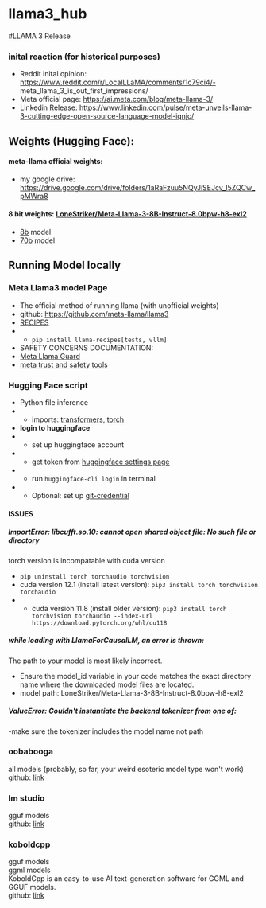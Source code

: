# llama3_hub
#LLAMA 3 Release 
### inital reaction (for historical purposes)
- Reddit inital opinion: https://www.reddit.com/r/LocalLLaMA/comments/1c79ci4/- meta_llama_3_is_out_first_impressions/
- Meta official page: https://ai.meta.com/blog/meta-llama-3/ 
- Linkedin Release: https://www.linkedin.com/pulse/meta-unveils-llama-3-cutting-edge-open-source-language-model-iqnjc/

## Weights (Hugging Face):
#### meta-llama official weights: 
- my google drive: https://drive.google.com/drive/folders/1aRaFzuu5NQyJiSEJcv_I5ZQCw_pMWra8
#### 8 bit weights: [LoneStriker/Meta-Llama-3-8B-Instruct-8.0bpw-h8-exl2](https://huggingface.co/LoneStriker/Meta-Llama-3-8B-Instruct-8.0bpw-h8-exl2/discussions/1) 
- [8b](https://huggingface.co/LoneStriker/Meta-Llama-3-8B-Instruct-8.0bpw-h8-exl2) model
- [70b](https://huggingface.co/LoneStriker/Meta-Llama-3-70B-Instruct-2.25bpw-h6-exl2) model

## Running Model locally
### Meta Llama3 model Page
- The official method of running llama (with unofficial weights)
- github: https://github.com/meta-llama/llama3
- [RECIPES](https://github.com/meta-llama/llama-recipes)
- - `pip install llama-recipes[tests, vllm]`
- SAFETY CONCERNS DOCUMENTATION:
- [Meta Llama Guard](https://github.com/meta-llama/llama-recipes/tree/main/recipes/responsible_ai)
- [meta trust and safety tools](https://llama.meta.com/trust-and-safety/)

### Hugging Face script
- Python file inference
- - imports: [transformers](https://pypi.org/project/transformers/), [torch](https://pypi.org/project/torch/)
- **login to huggingface**
- - set up huggingface account
- - get token from [huggingface settings page](https://huggingface.co/settings/tokens)
- - run `huggingface-cli login` in terminal
- - Optional: set up [git-credential](https://git-scm.com/book/en/v2/Git-Tools-Credential-Storage)

#### ISSUES
##### **ImportError: libcufft.so.10: cannot open shared object file: No such file or directory**
torch version is incompatable with cuda version
- `pip uninstall torch torchaudio torchvision`
- cuda version 12.1 (install latest version): `pip3 install torch torchvision torchaudio`
- - cuda version 11.8 (install older version): `pip3 install torch torchvision torchaudio --index-url https://download.pytorch.org/whl/cu118`
##### **while loading with LlamaForCausalLM, an error is thrown:**
The path to your model is most likely incorrect. 
- Ensure the model_id variable in your code matches the exact directory name where the downloaded model files are located.
- model path: LoneStriker/Meta-Llama-3-8B-Instruct-8.0bpw-h8-exl2
##### **ValueError: Couldn't instantiate the backend tokenizer from one of:**
-make sure the tokenizer includes the model name not path

### oobabooga
all models (probably, so far, your weird esoteric model type won't work)<br>
github: [link](https://github.com/oobabooga/text-generation-webui)
### lm studio
gguf models<br>
github: [link](https://lmstudio.ai/)
### koboldcpp
gguf models<br>ggml models<br>
KoboldCpp is an easy-to-use AI text-generation software for GGML and GGUF models.<br>
github: [link](https://github.com/LostRuins/koboldcpp)